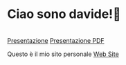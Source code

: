 <h1>Ciao sono davide!👋</h1> <br>
<a href="https://www.canva.com/design/DAF5Cm675vE/SUN4u083BqkSNaCebN9-WA/view?utm_content=DAF5Cm675vE&utm_campaign=share_your_design&utm_medium=link&utm_source=shareyourdesignpanel">Presentazione</a> <a href="https://drive.google.com/file/d/13UAKcX2hM5H9DdGfwlEgYZ5IV6qLTe1b/view?usp=drive_link">Presentazione PDF</a>
<p>Questo è il mio sito personale <a href="https://davidepoletto.github.io/Sito-personale/">Web Site</a></p> 




